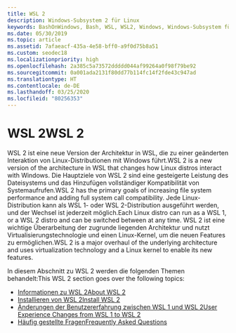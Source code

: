 ```yaml
---
title: WSL 2
description: Windows-Subsystem 2 für Linux
keywords: BashOnWindows, Bash, WSL, WSL2, Windows, Windows-Subsystem für Linux, Windows-Subsystem, Ubuntu, Debian, Suse, Windows 10, Installation, installieren
ms.date: 05/30/2019
ms.topic: article
ms.assetid: 7afaeacf-435a-4e58-bff0-a9f0d75b8a51
ms.custom: seodec18
ms.localizationpriority: high
ms.openlocfilehash: 2a385c5a73572ddddd044af99264a0f98f79be92
ms.sourcegitcommit: 0a001ada2131f80dd77b114fc14f2fde43c947ad
ms.translationtype: HT
ms.contentlocale: de-DE
ms.lasthandoff: 03/25/2020
ms.locfileid: "80256353"
---
```

# <a name="wsl-2"></a><span data-ttu-id="b8e4e-104">WSL 2</span><span class="sxs-lookup"><span data-stu-id="b8e4e-104">WSL 2</span></span>

<span data-ttu-id="b8e4e-105">WSL 2 ist eine neue Version der Architektur in WSL, die zu einer geänderten Interaktion von Linux-Distributionen mit Windows führt.</span><span class="sxs-lookup"><span data-stu-id="b8e4e-105">WSL 2 is a new version of the architecture in WSL that changes how Linux distros interact with Windows.</span></span> <span data-ttu-id="b8e4e-106">Die Hauptziele von WSL 2 sind eine gesteigerte Leistung des Dateisystems und das Hinzufügen vollständiger Kompatibilität von Systemaufrufen.</span><span class="sxs-lookup"><span data-stu-id="b8e4e-106">WSL 2 has the primary goals of increasing file system performance and adding full system call compatibility.</span></span> <span data-ttu-id="b8e4e-107">Jede Linux-Distribution kann als WSL 1- oder WSL 2-Distribution ausgeführt werden, und der Wechsel ist jederzeit möglich.</span><span class="sxs-lookup"><span data-stu-id="b8e4e-107">Each Linux distro can run as a WSL 1, or a WSL 2 distro and can be switched between at any time.</span></span> <span data-ttu-id="b8e4e-108">WSL 2 ist eine wichtige Überarbeitung der zugrunde liegenden Architektur und nutzt Virtualisierungstechnologie und einen Linux-Kernel, um die neuen Features zu ermöglichen.</span><span class="sxs-lookup"><span data-stu-id="b8e4e-108">WSL 2 is a major overhaul of the underlying architecture and uses virtualization technology and a Linux kernel to enable its new features.</span></span>

<span data-ttu-id="b8e4e-109">In diesem Abschnitt zu WSL 2 werden die folgenden Themen behandelt:</span><span class="sxs-lookup"><span data-stu-id="b8e4e-109">This WSL 2 section goes over the following topics:</span></span>

* [<span data-ttu-id="b8e4e-110">Informationen zu WSL 2</span><span class="sxs-lookup"><span data-stu-id="b8e4e-110">About WSL 2</span></span>](./wsl2-about.md)
* [<span data-ttu-id="b8e4e-111">Installieren von WSL 2</span><span class="sxs-lookup"><span data-stu-id="b8e4e-111">Install WSL 2</span></span>](./wsl2-install.md)
* [<span data-ttu-id="b8e4e-112">Änderungen der Benutzererfahrung zwischen WSL 1 und WSL 2</span><span class="sxs-lookup"><span data-stu-id="b8e4e-112">User Experience Changes from WSL 1 to WSL 2</span></span>](./wsl2-ux-changes.md)
* [<span data-ttu-id="b8e4e-113">Häufig gestellte Fragen</span><span class="sxs-lookup"><span data-stu-id="b8e4e-113">Frequently Asked Questions</span></span>](./wsl2-faq.md)
